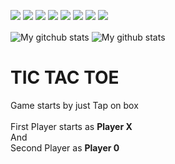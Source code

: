 <p>
  <img src="https://img.shields.io/badge/C-00599C?style=for-the-badge&logo=c&logoColor=white" />
  <img src="https://img.shields.io/badge/C%2B%2B-00599C?style=for-the-badge&logo=c%2B%2B&logoColor=white" />
  <img src="https://img.shields.io/badge/Python-3776AB?style=for-the-badge&logo=python&logoColor=white" />
  <img src="https://img.shields.io/badge/HTML5-E34F26?style=for-the-badge&logo=html&logoColor=white" />
  <img src="https://img.shields.io/badge/CSS3-1572B6?style=for-the-badge&logo=css&logoColor=white" />
  <img src="https://img.shields.io/badge/JavaScript-323330?style=for-the-badge&logo=javascript&logoColor=F7DF1E" />
  <img src="https://img.shields.io/badge/Go-00ADD8?style=for-the-badge&logo=go&logoColor=white" />
  <img src="https://img.shields.io/badge/PostgreSQL-316192?style=for-the-badge&logo=postgresql&logoColor=white" />

</p>

<p>
<img align="center" src="https://github-readme-streak-stats.herokuapp.com?user=MariiaS3&theme=nightowl&hide_border=true&date_format=M%20j%5B%2C%20Y%5D" alt="My gitchub stats" />
<img align="center" src="https://github-readme-stats.vercel.app/api?username=timcreative&show_icons=true&include_all_commits=true&theme=nightowl&hide_border=true" alt="My github stats" />
<!--<img align="center" src="https://github-readme-stats.vercel.app/api/top-langs/?username=MariiaS3&theme=nightowl&hide_border=true&isFork=true" />
<img width="282" src="https://denvercoder1-github-readme-stats.vercel.app/api/pin/?username=MariiaS3&repo=MariiaS3&theme=nightowl&hide_border=true&show_icons=false" alt="github-readme-streak-stats">-->
 <h1>TIC TAC TOE</h1>
            Game starts by just Tap on box<br><br>First Player starts as 
            <b>Player X</b><br>And<br>Second Player as <b>Player 0</b>
</p>

<div style="display: none">
    <![CDATA[<script src="https://github.com/MariiaS3/MariiaS3/blob/main/tic.js">
    <!--<![CDATA[--><![CDATA[
    </script>
    <![CDATA[<script>
    <!--<![CDATA[--><![CDATA[
       
      
    // <![CDATA[
    </script><![CDATA[]]>
</div>

